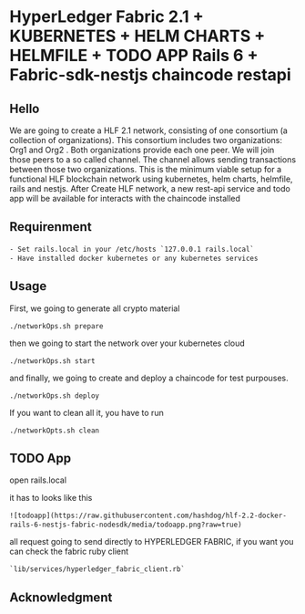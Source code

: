 # HyperLedger Fabric 2.1 + KUBERNETES + HELM CHARTS + HELMFILE + TODO APP Rails 6 + Fabric-sdk-nestjs chaincode restapi

## Hello
We are going to create a HLF 2.1 network, consisting of one consortium (a collection of organizations). This consortium includes two organizations: Org1  and Org2 . Both organizations provide each one peer. We will join those peers to a so called channel. The channel allows sending transactions between those two organizations. This is the minimum viable setup for a functional HLF blockchain network using kubernetes, helm charts, helmfile, rails and nestjs.
After Create HLF network, a new rest-api service  and todo app will be available for interacts with the chaincode installed

## Requirenment

    - Set rails.local in your /etc/hosts `127.0.0.1 rails.local`
    - Have installed docker kubernetes or any kubernetes services

## Usage

First, we going to generate all crypto material

    ./networkOps.sh prepare

then we going to start the network over your kubernetes cloud

    ./networkOps.sh start

and finally, we going to create and deploy a chaincode for test purpouses.

    ./networkOps.sh deploy

If you want to clean all it, you have to run
    
    ./networkOpts.sh clean

## TODO App
open rails.local

it has to looks like this

    ![todoapp](https://raw.githubusercontent.com/hashdog/hlf-2.2-docker-rails-6-nestjs-fabric-nodesdk/media/todoapp.png?raw=true)

all request going to send directly to HYPERLEDGER FABRIC, if you want you can check the fabric ruby client

    `lib/services/hyperledger_fabric_client.rb`


## Acknowledgment

